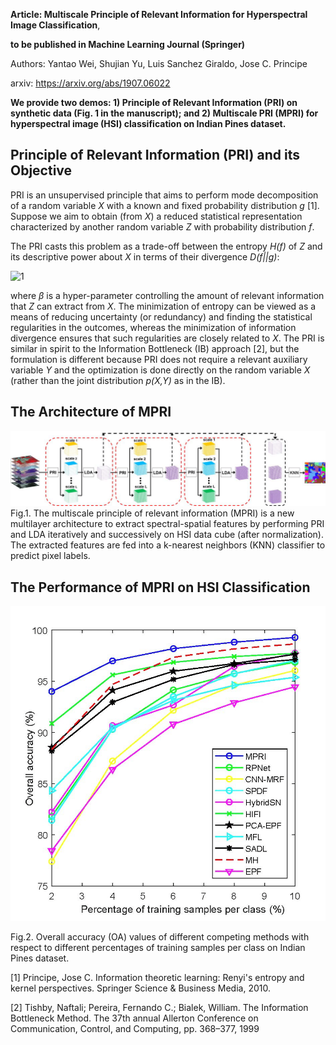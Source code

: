 **Article: Multiscale Principle of Relevant Information for Hyperspectral Image Classification**,

**to be published in Machine Learning Journal (Springer)**

Authors: Yantao Wei, Shujian Yu, Luis Sanchez Giraldo, Jose C. Principe

arxiv: https://arxiv.org/abs/1907.06022


**We provide two demos: 1) Principle of Relevant Information (PRI) on synthetic data (Fig. 1 in the manuscript); and 2) Multiscale PRI (MPRI) for hyperspectral image (HSI) classification on Indian Pines dataset.**

## Principle of Relevant Information (PRI) and its Objective
PRI is an unsupervised principle that aims to perform mode decomposition of a random variable *X* with a known and fixed probability distribution *g* [1]. Suppose we aim to obtain (from *X*) a reduced statistical representation characterized by another random variable *Z* with probability distribution *f*. 

The PRI casts this problem as a trade-off between the entropy *H(f)* of *Z* and its descriptive power about *X* in terms of their divergence *D(f\|\|g)*:

![1](http://latex.codecogs.com/svg.latex?J(f)=H(f)+\beta*D(f\|\|g),)

where $\beta$ is a hyper-parameter controlling the amount of relevant information that *Z* can extract from *X*. The minimization of entropy can be viewed as a means of reducing uncertainty (or redundancy) and finding the statistical regularities in the outcomes, whereas the minimization of information divergence ensures that such regularities are closely related to *X*. The PRI is similar in spirit to the Information Bottleneck (IB) approach [2], but the formulation is different because PRI does not require a relevant auxiliary variable *Y* and the optimization is done directly on the random variable *X* (rather than the joint distribution *p(X,Y)* as in the IB).

## The Architecture of MPRI
![image](https://github.com/SJYuCNEL/Principle-of-Relevant-Information-and-HSI-Classification/blob/main/MPRI_architecture.png)
Fig.1. The multiscale principle of relevant information (MPRI) is a new multilayer architecture to extract spectral-spatial features by performing PRI and LDA iteratively and successively on HSI data cube (after normalization). The extracted features are fed into a k-nearest neighbors (KNN) classifier to predict pixel labels.

## The Performance of MPRI on HSI Classification

![image](https://github.com/SJYuCNEL/Principle-of-Relevant-Information-and-HSI-Classification/blob/main/Indian_Pine_accuracy.png)

Fig.2. Overall accuracy (OA) values of different competing methods with respect to different percentages of training samples per class on Indian Pines dataset.

[1] Principe, Jose C. Information theoretic learning: Renyi's entropy and kernel perspectives. Springer Science & Business Media, 2010.

[2] Tishby, Naftali; Pereira, Fernando C.; Bialek, William. The Information Bottleneck Method. The 37th annual Allerton Conference on Communication, Control, and Computing, pp. 368–377, 1999
